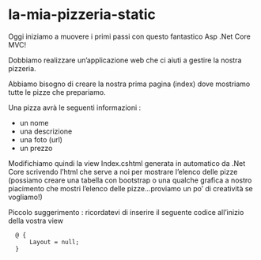 # la-mia-pizzeria-static
Oggi iniziamo a muovere i primi passi con questo fantastico Asp .Net Core MVC!

Dobbiamo realizzare un’applicazione web che ci aiuti a gestire la nostra pizzeria.

Abbiamo bisogno di creare la nostra prima pagina (index) dove mostriamo tutte le pizze che prepariamo.

Una pizza avrà le seguenti informazioni :
- un nome
- una descrizione
- una foto (url)
- un prezzo

Modifichiamo quindi la view Index.cshtml generata in automatico da .Net Core scrivendo l’html che serve a noi per mostrare l’elenco delle pizze (possiamo creare una tabella con bootstrap o una qualche grafica a nostro piacimento che mostri l’elenco delle pizze...proviamo un po’ di creatività se vogliamo!)

Piccolo suggerimento : ricordatevi di inserire il seguente codice all’inizio della vostra view

      @ {
          Layout = null;
      }
